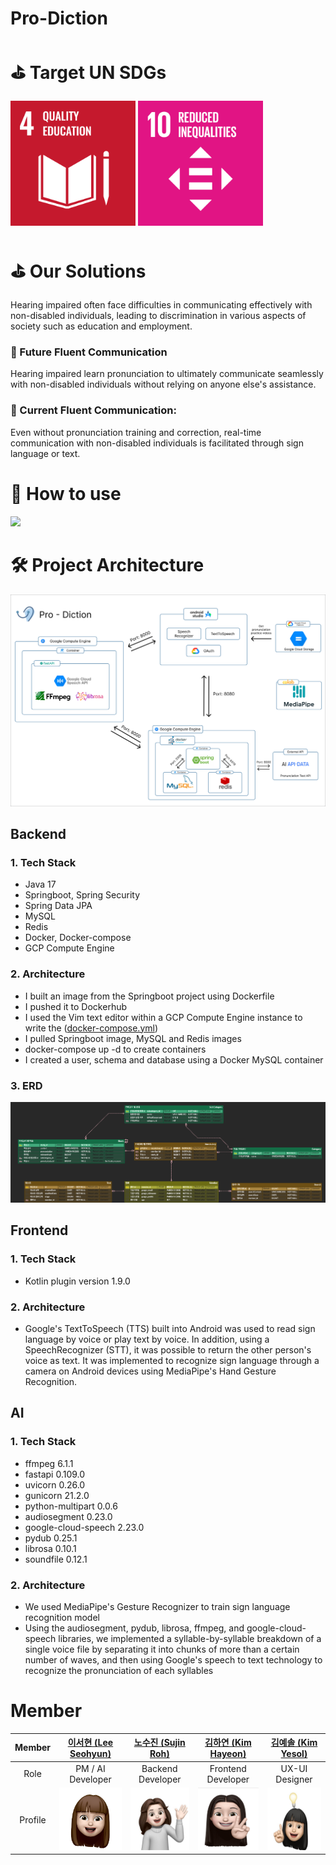 # Pro-Diction

# ⛳️ Target UN SDGs
<img src="https://raw.githubusercontent.com/suucong/Github-User-Content/main/sdg4.png" width=200/> <img src="https://raw.githubusercontent.com/suucong/Github-User-Content/main/sdg10.png" width=200/>

# ⛳️ Our Solutions
Hearing impaired often face difficulties in communicating effectively with non-disabled individuals, leading to discrimination in various aspects of society such as education and employment.

### 🚀 Future Fluent Communication
Hearing impaired learn pronunciation to ultimately communicate seamlessly with non-disabled individuals without relying on anyone else's assistance.

### 🚀 Current Fluent Communication:
Even without pronunciation training and correction, real-time communication with non-disabled individuals is facilitated through sign language or text.

# 📱 How to use
<img src="https://raw.githubusercontent.com/suucong/Github-User-Content/main/onboarding.gif"/>

# 🛠️ Project Architecture
<img src="https://raw.githubusercontent.com/suucong/Github-User-Content/main/Tech.png"/>

## Backend
### 1. Tech Stack
- Java 17
- Springboot, Spring Security
- Spring Data JPA
- MySQL
- Redis
- Docker, Docker-compose
- GCP Compute Engine

### 2. Architecture
- I built an image from the Springboot project using Dockerfile
- I pushed it to Dockerhub
- I used the Vim text editor within a GCP Compute Engine instance to write the ([docker-compose.yml](https://github.com/GDSC-SWU/2024-ProDiction-SolutionChallenge/issues/37#issuecomment-1948326979))
- I pulled Springboot image, MySQL and Redis images
- docker-compose up -d to create containers
- I created a user, schema and database using a Docker MySQL container

### 3. ERD
<img src="https://raw.githubusercontent.com/suucong/Github-User-Content/main/erd2.png"/>

## Frontend
### 1. Tech Stack
- Kotlin plugin version 1.9.0

### 2. Architecture
- Google's TextToSpeech (TTS) built into Android was used to read sign language by voice or play text by voice. In addition, using a SpeechRecognizer (STT), it was possible to return the other person's voice as text.
It was implemented to recognize sign language through a camera on Android devices using MediaPipe's Hand Gesture Recognition.

## AI
### 1. Tech Stack
- ffmpeg 6.1.1
- fastapi 0.109.0
- uvicorn 0.26.0
- gunicorn 21.2.0
- python-multipart 0.0.6
- audiosegment 0.23.0
- google-cloud-speech 2.23.0
- pydub 0.25.1
- librosa 0.10.1
- soundfile 0.12.1

### 2. Architecture
- We used MediaPipe's Gesture Recognizer to train sign language recognition model 
- Using the audiosegment, pydub, librosa, ffmpeg, and google-cloud-speech libraries, we implemented a syllable-by-syllable breakdown of a single voice file by separating it into chunks of more than a certain number of waves, and then using Google's speech to text technology to recognize the pronunciation of each syllables

# Member
|Member|[이서현 (Lee Seohyun)](https://github.com/bimeon)|[노수진 (Sujin Roh)](https://github.com/suucong)|[김하연 (Kim Hayeon)](https://github.com/hyhy0623)|[김예솔 (Kim Yesol)](https://github.com/yesolthee)|
|:--:|:--:|:--:|:--:|:--:|
|Role|PM / AI Developer|Backend Developer|Frontend Developer|UX-UI Designer|
|Profile|<img src="https://raw.githubusercontent.com/suucong/Github-User-Content/main/sh.png" width="100" height="100"/>|<img src="https://raw.githubusercontent.com/suucong/Github-User-Content/main/sujin.jpg" width="100" height="100"/>|<img src="https://raw.githubusercontent.com/suucong/Github-User-Content/main/hy.png" width="100" height="100"/>|<img src="https://raw.githubusercontent.com/suucong/Github-User-Content/main/yesol.jpg" width="100" height="100">|
